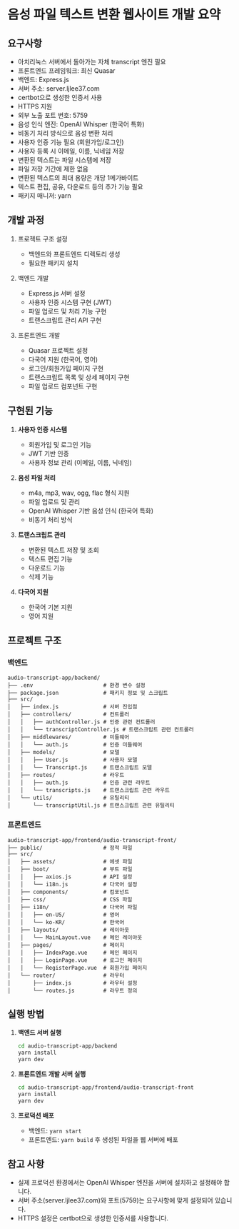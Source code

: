 # 음성 파일 텍스트 변환 웹사이트 개발 요약

## 요구사항
- 아치리눅스 서버에서 돌아가는 자체 transcript 엔진 필요
- 프론트엔드 프레임워크: 최신 Quasar
- 백엔드: Express.js
- 서버 주소: server.ljlee37.com
- certbot으로 생성한 인증서 사용
- HTTPS 지원
- 외부 노출 포트 번호: 5759
- 음성 인식 엔진: OpenAI Whisper (한국어 특화)
- 비동기 처리 방식으로 음성 변환 처리
- 사용자 인증 기능 필요 (회원가입/로그인)
- 사용자 등록 시 이메일, 이름, 닉네임 저장
- 변환된 텍스트는 파일 시스템에 저장
- 파일 저장 기간에 제한 없음
- 변환된 텍스트의 최대 용량은 개당 1메가바이트
- 텍스트 편집, 공유, 다운로드 등의 추가 기능 필요
- 패키지 매니저: yarn

## 개발 과정
1. 프로젝트 구조 설정
   - 백엔드와 프론트엔드 디렉토리 생성
   - 필요한 패키지 설치

2. 백엔드 개발
   - Express.js 서버 설정
   - 사용자 인증 시스템 구현 (JWT)
   - 파일 업로드 및 처리 기능 구현
   - 트랜스크립트 관리 API 구현

3. 프론트엔드 개발
   - Quasar 프로젝트 설정
   - 다국어 지원 (한국어, 영어)
   - 로그인/회원가입 페이지 구현
   - 트랜스크립트 목록 및 상세 페이지 구현
   - 파일 업로드 컴포넌트 구현

## 구현된 기능

1. **사용자 인증 시스템**
   - 회원가입 및 로그인 기능
   - JWT 기반 인증
   - 사용자 정보 관리 (이메일, 이름, 닉네임)

2. **음성 파일 처리**
   - m4a, mp3, wav, ogg, flac 형식 지원
   - 파일 업로드 및 관리
   - OpenAI Whisper 기반 음성 인식 (한국어 특화)
   - 비동기 처리 방식

3. **트랜스크립트 관리**
   - 변환된 텍스트 저장 및 조회
   - 텍스트 편집 기능
   - 다운로드 기능
   - 삭제 기능

4. **다국어 지원**
   - 한국어 기본 지원
   - 영어 지원

## 프로젝트 구조

### 백엔드
```
audio-transcript-app/backend/
├── .env                      # 환경 변수 설정
├── package.json              # 패키지 정보 및 스크립트
├── src/
│   ├── index.js              # 서버 진입점
│   ├── controllers/          # 컨트롤러
│   │   ├── authController.js # 인증 관련 컨트롤러
│   │   └── transcriptController.js # 트랜스크립트 관련 컨트롤러
│   ├── middlewares/          # 미들웨어
│   │   └── auth.js           # 인증 미들웨어
│   ├── models/               # 모델
│   │   ├── User.js           # 사용자 모델
│   │   └── Transcript.js     # 트랜스크립트 모델
│   ├── routes/               # 라우트
│   │   ├── auth.js           # 인증 관련 라우트
│   │   └── transcripts.js    # 트랜스크립트 관련 라우트
│   └── utils/                # 유틸리티
│       └── transcriptUtil.js # 트랜스크립트 관련 유틸리티
```

### 프론트엔드
```
audio-transcript-app/frontend/audio-transcript-front/
├── public/                   # 정적 파일
├── src/
│   ├── assets/               # 에셋 파일
│   ├── boot/                 # 부트 파일
│   │   ├── axios.js          # API 설정
│   │   └── i18n.js           # 다국어 설정
│   ├── components/           # 컴포넌트
│   ├── css/                  # CSS 파일
│   ├── i18n/                 # 다국어 파일
│   │   ├── en-US/            # 영어
│   │   └── ko-KR/            # 한국어
│   ├── layouts/              # 레이아웃
│   │   └── MainLayout.vue    # 메인 레이아웃
│   ├── pages/                # 페이지
│   │   ├── IndexPage.vue     # 메인 페이지
│   │   ├── LoginPage.vue     # 로그인 페이지
│   │   └── RegisterPage.vue  # 회원가입 페이지
│   └── router/               # 라우터
│       ├── index.js          # 라우터 설정
│       └── routes.js         # 라우트 정의
```

## 실행 방법

1. **백엔드 서버 실행**
   ```bash
   cd audio-transcript-app/backend
   yarn install
   yarn dev
   ```

2. **프론트엔드 개발 서버 실행**
   ```bash
   cd audio-transcript-app/frontend/audio-transcript-front
   yarn install
   yarn dev
   ```

3. **프로덕션 배포**
   - 백엔드: `yarn start`
   - 프론트엔드: `yarn build` 후 생성된 파일을 웹 서버에 배포

## 참고 사항

- 실제 프로덕션 환경에서는 OpenAI Whisper 엔진을 서버에 설치하고 설정해야 합니다.
- 서버 주소(server.ljlee37.com)와 포트(5759)는 요구사항에 맞게 설정되어 있습니다.
- HTTPS 설정은 certbot으로 생성한 인증서를 사용합니다.
